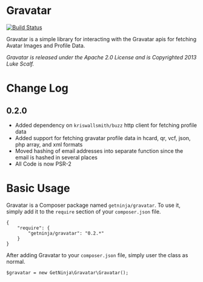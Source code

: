 Gravatar
=================

[![Build Status](https://travis-ci.org/GetNinja/Gravatar.png?branch=master)](https://travis-ci.org/GetNinja/Gravatar)

Gravatar is a simple library for interacting with the Gravatar apis for fetching Avatar Images and Profile Data.

_Gravatar is released under the Apache 2.0 License and is Copyrighted 2013 Luke Scalf._

Change Log
==========

0.2.0
-----

* Added dependency on `kriswallsmith/buzz` http client for fetching profile data
* Added support for fetching gravatar profile data in hcard, qr, vcf, json, php array, and xml formats
* Moved hashing of email addresses into separate function since the email is hashed in several places
* All Code is now PSR-2

Basic Usage
===========

Gravatar is a Composer package named `getninja/gravatar`. To use it, simply add it to the `require` section of your `composer.json` file.

    {
        "require": {
            "getninja/gravatar": "0.2.*"
        }
    }

After adding Gravatar to your `composer.json` file, simply user the class as normal.

    $gravatar = new GetNinja\Gravatar\Gravatar();